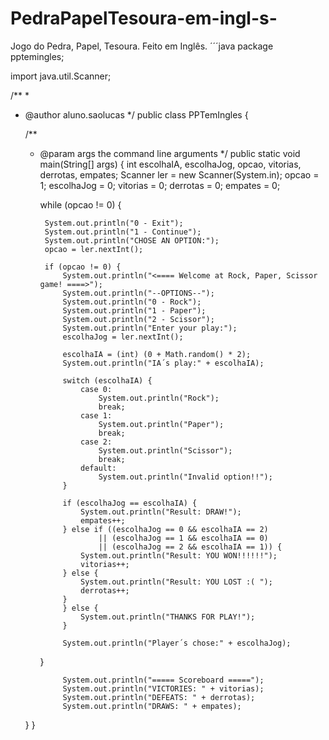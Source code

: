 # PedraPapelTesoura-em-ingl-s-
Jogo do Pedra, Papel, Tesoura. Feito em Inglês.
´´´java
package pptemingles;

import java.util.Scanner;

/**
 *
 * @author aluno.saolucas
 */
public class PPTemIngles {

    /**
     * @param args the command line arguments
     */
    public static void main(String[] args) {
       int escolhaIA, escolhaJog, opcao, vitorias, derrotas, empates;
        Scanner ler = new Scanner(System.in);
        opcao = 1;
        escolhaJog = 0;
        vitorias = 0;
        derrotas = 0;
        empates = 0;

        while (opcao != 0) {

            System.out.println("0 - Exit");
            System.out.println("1 - Continue");
            System.out.println("CHOSE AN OPTION:");
            opcao = ler.nextInt();

            if (opcao != 0) {
                System.out.println("<==== Welcome at Rock, Paper, Scissor game! ====>");
                System.out.println("--OPTIONS--");
                System.out.println("0 - Rock");
                System.out.println("1 - Paper");
                System.out.println("2 - Scissor");
                System.out.println("Enter your play:");
                escolhaJog = ler.nextInt();

                escolhaIA = (int) (0 + Math.random() * 2);
                System.out.println("IA´s play:" + escolhaIA);

                switch (escolhaIA) {
                    case 0:
                        System.out.println("Rock");
                        break;
                    case 1:
                        System.out.println("Paper");
                        break;
                    case 2:
                        System.out.println("Scissor");
                        break;
                    default:
                        System.out.println("Invalid option!!");
                }

                if (escolhaJog == escolhaIA) {
                    System.out.println("Result: DRAW!");
                    empates++;
                } else if ((escolhaJog == 0 && escolhaIA == 2)
                        || (escolhaJog == 1 && escolhaIA == 0)
                        || (escolhaJog == 2 && escolhaIA == 1)) {
                    System.out.println("Result: YOU WON!!!!!!");
                    vitorias++;
                } else {
                    System.out.println("Result: YOU LOST :( ");
                    derrotas++;
                }
                } else {
                    System.out.println("THANKS FOR PLAY!");
                }

                System.out.println("Player´s chose:" + escolhaJog);
        }

                System.out.println("===== Scoreboard =====");
                System.out.println("VICTORIES: " + vitorias);
                System.out.println("DEFEATS: " + derrotas);
                System.out.println("DRAWS: " + empates);
    }
    }
